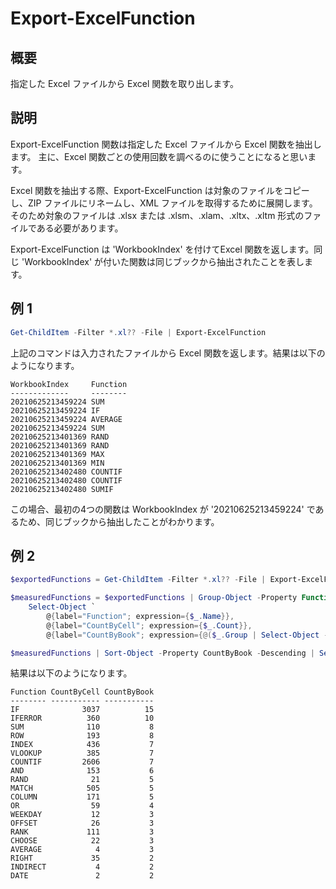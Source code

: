 # Export-ExcelFunction

## 概要

指定した Excel ファイルから Excel 関数を取り出します。

## 説明

Export-ExcelFunction 関数は指定した Excel ファイルから Excel 関数を抽出します。
主に、Excel 関数ごとの使用回数を調べるのに使うことになると思います。

Excel 関数を抽出する際、Export-ExcelFunction は対象のファイルをコピーし、ZIP ファイルにリネームし、XML ファイルを取得するために展開します。
そのため対象のファイルは .xlsx または .xlsm、.xlam、.xltx、.xltm 形式のファイルである必要があります。

Export-ExcelFunction は 'WorkbookIndex' を付けてExcel 関数を返します。同じ 'WorkbookIndex' が付いた関数は同じブックから抽出されたことを表します。

## 例 1

```ps1
Get-ChildItem -Filter *.xl?? -File | Export-ExcelFunction
```

上記のコマンドは入力されたファイルから Excel 関数を返します。結果は以下のようになります。

```
WorkbookIndex     Function
-------------     --------
20210625213459224 SUM
20210625213459224 IF
20210625213459224 AVERAGE
20210625213459224 SUM
20210625213401369 RAND
20210625213401369 RAND
20210625213401369 MAX
20210625213401369 MIN
20210625213402480 COUNTIF
20210625213402480 COUNTIF
20210625213402480 SUMIF
```

この場合、最初の4つの関数は WorkbookIndex が '20210625213459224' であるため、同じブックから抽出したことがわかります。

## 例 2

```ps1
$exportedFunctions = Get-ChildItem -Filter *.xl?? -File | Export-ExcelFunction

$measuredFunctions = $exportedFunctions | Group-Object -Property Function | 
    Select-Object `
        @{label="Function"; expression={$_.Name}}, 
        @{label="CountByCell"; expression={$_.Count}}, 
        @{label="CountByBook"; expression={@($_.Group | Select-Object -Property WorkbookIndex -Unique).Length}}

$measuredFunctions | Sort-Object -Property CountByBook -Descending | Select-Object -First 20
```

結果は以下のようになります。

```
Function CountByCell CountByBook
-------- ----------- -----------
IF              3037          15
IFERROR          360          10
SUM              110           8
ROW              193           8
INDEX            436           7
VLOOKUP          385           7
COUNTIF         2606           7
AND              153           6
RAND              21           5
MATCH            505           5
COLUMN           171           5
OR                59           4
WEEKDAY           12           3
OFFSET            26           3
RANK             111           3
CHOOSE            22           3
AVERAGE            4           3
RIGHT             35           2
INDIRECT           4           2
DATE               2           2
```